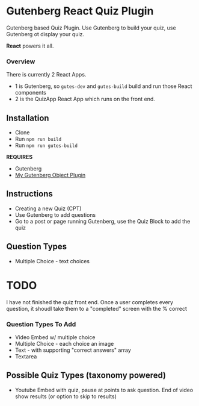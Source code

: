 # Gutenberg React Quiz Plugin
Gutenberg based Quiz Plugin. Use Gutenberg to build your quiz, use Gutenberg ot display your quiz.
  
__React__ powers it all.

### Overview
There is currently 2 React Apps. 
- 1 is Gutenberg, so `gutes-dev` and `gutes-build` build and run those React components
- 2 is the QuizApp React App which runs on the front end.

## Installation
* Clone
* Run `npm run build`
* Run `npm run gutes-build` 

__REQUIRES__
- Gutenberg
- [My Gutenberg Object Plugin](https://github.com/royboy789/gutenberg-object-plugin/)

## Instructions
* Creating a new Quiz (CPT)
* Use Gutenberg to add questions 
* Go to a post or page running Gutenberg, use the Quiz Block to add the quiz

## Question Types
- Multiple Choice - text choices

# TODO
I have not finished the quiz front end. Once a user completes every question, it shoudl take them to a "completed" screen with the % correct

### Question Types To Add
- Video Embed w/ multiple choice
- Multiple Choice - each choice an image
- Text - with supporting "correct answers" array
- Textarea

## Possible Quiz Types (taxonomy powered)
- Youtube Embed with quiz, pause at points to ask question. End of video show results (or option to skip to results)